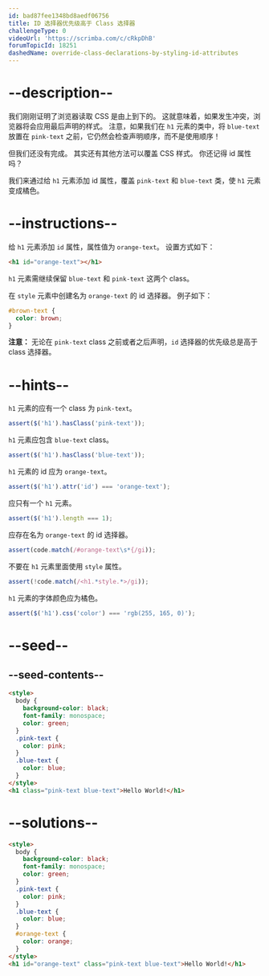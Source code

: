 ```yaml
---
id: bad87fee1348bd8aedf06756
title: ID 选择器优先级高于 Class 选择器
challengeType: 0
videoUrl: 'https://scrimba.com/c/cRkpDhB'
forumTopicId: 18251
dashedName: override-class-declarations-by-styling-id-attributes
---
```


# --description--

我们刚刚证明了浏览器读取 CSS 是由上到下的。 这就意味着，如果发生冲突，浏览器将会应用最后声明的样式。 注意，如果我们在 `h1` 元素的类中，将 `blue-text` 放置在 `pink-text` 之前，它仍然会检查声明顺序，而不是使用顺序！

但我们还没有完成。 其实还有其他方法可以覆盖 CSS 样式。 你还记得 id 属性吗？

我们来通过给 `h1` 元素添加 id 属性，覆盖 `pink-text` 和 `blue-text` 类，使 `h1` 元素变成橘色。

# --instructions--

给 `h1` 元素添加 `id` 属性，属性值为 `orange-text`。 设置方式如下：

```html
<h1 id="orange-text"></h1>
```

`h1` 元素需继续保留 `blue-text` 和 `pink-text` 这两个 class。

在 `style` 元素中创建名为 `orange-text` 的 id 选择器。 例子如下：

```css
#brown-text {
  color: brown;
}
```

**注意：** 无论在 `pink-text` class 之前或者之后声明，`id` 选择器的优先级总是高于 class 选择器。

# --hints--

`h1` 元素的应有一个 class 为 `pink-text`。

```js
assert($('h1').hasClass('pink-text'));
```

`h1` 元素应包含 `blue-text` class。

```js
assert($('h1').hasClass('blue-text'));
```

`h1` 元素的 id 应为 `orange-text`。

```js
assert($('h1').attr('id') === 'orange-text');
```

应只有一个 `h1` 元素。

```js
assert($('h1').length === 1);
```

应存在名为 `orange-text` 的 id 选择器。

```js
assert(code.match(/#orange-text\s*{/gi));
```

不要在 `h1` 元素里面使用 `style` 属性。

```js
assert(!code.match(/<h1.*style.*>/gi));
```

`h1` 元素的字体颜色应为橘色。

```js
assert($('h1').css('color') === 'rgb(255, 165, 0)');
```

# --seed--

## --seed-contents--

```html
<style>
  body {
    background-color: black;
    font-family: monospace;
    color: green;
  }
  .pink-text {
    color: pink;
  }
  .blue-text {
    color: blue;
  }
</style>
<h1 class="pink-text blue-text">Hello World!</h1>
```

# --solutions--

```html
<style>
  body {
    background-color: black;
    font-family: monospace;
    color: green;
  }
  .pink-text {
    color: pink;
  }
  .blue-text {
    color: blue;
  }
  #orange-text {
    color: orange;
  }
</style>
<h1 id="orange-text" class="pink-text blue-text">Hello World!</h1>
```
